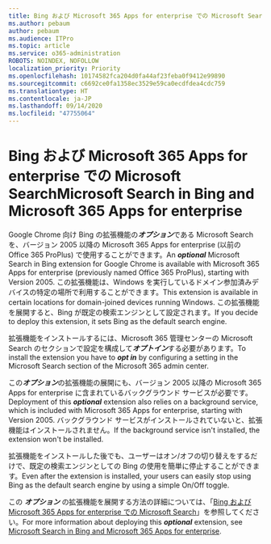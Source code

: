 ```yaml
---
title: Bing および Microsoft 365 Apps for enterprise での Microsoft Search
ms.author: pebaum
author: pebaum
ms.audience: ITPro
ms.topic: article
ms.service: o365-administration
ROBOTS: NOINDEX, NOFOLLOW
localization_priority: Priority
ms.openlocfilehash: 10174582fca204d0fa44af23feba0f9412e99890
ms.sourcegitcommit: c6692ce0fa1358ec3529e59ca0ecdfdea4cdc759
ms.translationtype: HT
ms.contentlocale: ja-JP
ms.lasthandoff: 09/14/2020
ms.locfileid: "47755064"
---
```

# <a name="microsoft-search-in-bing-and-microsoft-365-apps-for-enterprise"></a><span data-ttu-id="09e49-102">Bing および Microsoft 365 Apps for enterprise での Microsoft Search</span><span class="sxs-lookup"><span data-stu-id="09e49-102">Microsoft Search in Bing and Microsoft 365 Apps for enterprise</span></span>

<span data-ttu-id="09e49-103">Google Chrome 向け Bing の拡張機能の***オプション***である Microsoft Search を、バージョン 2005 以降の Microsoft 365 Apps for enterprise (以前の Office 365 ProPlus) で使用することができます。</span><span class="sxs-lookup"><span data-stu-id="09e49-103">An ***optional*** Microsoft Search in Bing extension for Google Chrome is available with Microsoft 365 Apps for enterprise (previously named Office 365 ProPlus), starting with Version 2005.</span></span> <span data-ttu-id="09e49-104">この拡張機能は、Windows を実行しているドメイン参加済みデバイスの特定の場所で利用することができます。</span><span class="sxs-lookup"><span data-stu-id="09e49-104">This extension is available in certain locations for domain-joined devices running Windows.</span></span> <span data-ttu-id="09e49-105">この拡張機能を展開すると、Bing が既定の検索エンジンとして設定されます。</span><span class="sxs-lookup"><span data-stu-id="09e49-105">If you decide to deploy this extension, it sets Bing as the default search engine.</span></span>

<span data-ttu-id="09e49-106">拡張機能をインストールするには、Microsoft 365 管理センターの Microsoft Search のセクションで設定を構成して***オプトイン***する必要があります。</span><span class="sxs-lookup"><span data-stu-id="09e49-106">To install the extension you have to ***opt in*** by configuring a setting in the Microsoft Search section of the Microsoft 365 admin center.</span></span>

<span data-ttu-id="09e49-107">この***オプション***の拡張機能の展開にも、バージョン 2005 以降の Microsoft 365 Apps for enterprise に含まれているバックグラウンド サービスが必要です。</span><span class="sxs-lookup"><span data-stu-id="09e49-107">Deployment of this ***optional*** extension also relies on a background service, which is included with Microsoft 365 Apps for enterprise, starting with Version 2005.</span></span> <span data-ttu-id="09e49-108">バックグラウンド サービスがインストールされていないと、拡張機能はインストールされません。</span><span class="sxs-lookup"><span data-stu-id="09e49-108">If the background service isn't installed, the extension won't be installed.</span></span>

<span data-ttu-id="09e49-109">拡張機能をインストールした後でも、ユーザーはオン/オフの切り替えをするだけで、既定の検索エンジンとしての Bing の使用を簡単に停止することができます。</span><span class="sxs-lookup"><span data-stu-id="09e49-109">Even after the extension is installed, your users can easily stop using Bing as the default search engine by using a simple On/Off toggle.</span></span>

<span data-ttu-id="09e49-110">この ***オプション*** の拡張機能を展開する方法の詳細については、「[Bing および Microsoft 365 Apps for enterprise での Microsoft Search](https://docs.microsoft.com/deployoffice/microsoft-search-bing)」を参照してください。</span><span class="sxs-lookup"><span data-stu-id="09e49-110">For more information about deploying this ***optional*** extension, see [Microsoft Search in Bing and Microsoft 365 Apps for enterprise](https://docs.microsoft.com/deployoffice/microsoft-search-bing).</span></span>